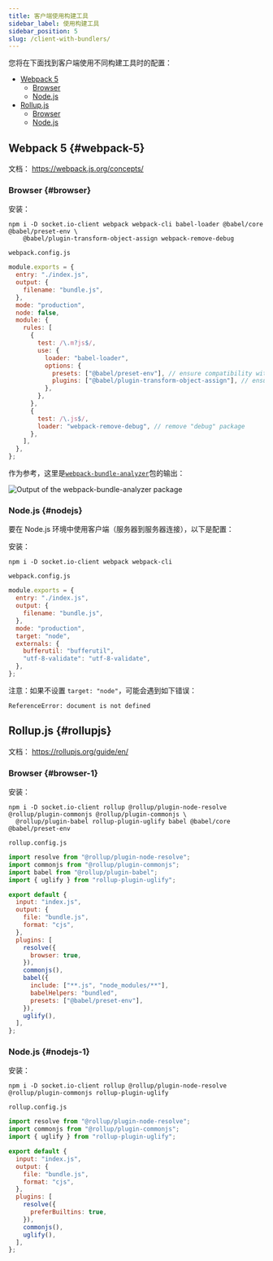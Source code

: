 ```yaml
---
title: 客户端使用构建工具
sidebar_label: 使用构建工具
sidebar_position: 5
slug: /client-with-bundlers/
---
```


您将在下面找到客户端使用不同构建工具时的配置：

- [Webpack 5](#webpack-5)
  - [Browser](#browser)
  - [Node.js](#nodejs)
- [Rollup.js](#rollup-js)
  - [Browser](#browser-1)
  - [Node.js](#nodejs-1)

## Webpack 5 {#webpack-5}

文档： https://webpack.js.org/concepts/

### Browser {#browser}

安装：

```
npm i -D socket.io-client webpack webpack-cli babel-loader @babel/core @babel/preset-env \
    @babel/plugin-transform-object-assign webpack-remove-debug
```

`webpack.config.js`

```js
module.exports = {
  entry: "./index.js",
  output: {
    filename: "bundle.js",
  },
  mode: "production",
  node: false,
  module: {
    rules: [
      {
        test: /\.m?js$/,
        use: {
          loader: "babel-loader",
          options: {
            presets: ["@babel/preset-env"], // ensure compatibility with older browsers
            plugins: ["@babel/plugin-transform-object-assign"], // ensure compatibility with IE 11
          },
        },
      },
      {
        test: /\.js$/,
        loader: "webpack-remove-debug", // remove "debug" package
      },
    ],
  },
};
```

作为参考，这里是[`webpack-bundle-analyzer`](https://www.npmjs.com/package/webpack-bundle-analyzer)包的输出：

![Output of the webpack-bundle-analyzer package](/images/bundle-analyzer-output.png)

### Node.js {#nodejs}

要在 Node.js 环境中使用客户端（服务器到服务器连接），以下是配置：

安装：

```
npm i -D socket.io-client webpack webpack-cli
```

`webpack.config.js`

```js
module.exports = {
  entry: "./index.js",
  output: {
    filename: "bundle.js",
  },
  mode: "production",
  target: "node",
  externals: {
    bufferutil: "bufferutil",
    "utf-8-validate": "utf-8-validate",
  },
};
```

注意：如果不设置 `target: "node"`，可能会遇到如下错误：

```
ReferenceError: document is not defined
```

## Rollup.js {#rollupjs}

文档： https://rollupjs.org/guide/en/

### Browser {#browser-1}

安装：

```
npm i -D socket.io-client rollup @rollup/plugin-node-resolve @rollup/plugin-commonjs @rollup/plugin-commonjs \
  @rollup/plugin-babel rollup-plugin-uglify babel @babel/core @babel/preset-env
```

`rollup.config.js`

```js
import resolve from "@rollup/plugin-node-resolve";
import commonjs from "@rollup/plugin-commonjs";
import babel from "@rollup/plugin-babel";
import { uglify } from "rollup-plugin-uglify";

export default {
  input: "index.js",
  output: {
    file: "bundle.js",
    format: "cjs",
  },
  plugins: [
    resolve({
      browser: true,
    }),
    commonjs(),
    babel({
      include: ["**.js", "node_modules/**"],
      babelHelpers: "bundled",
      presets: ["@babel/preset-env"],
    }),
    uglify(),
  ],
};
```


### Node.js {#nodejs-1}

安装：

```
npm i -D socket.io-client rollup @rollup/plugin-node-resolve @rollup/plugin-commonjs rollup-plugin-uglify
```

`rollup.config.js`

```js
import resolve from "@rollup/plugin-node-resolve";
import commonjs from "@rollup/plugin-commonjs";
import { uglify } from "rollup-plugin-uglify";

export default {
  input: "index.js",
  output: {
    file: "bundle.js",
    format: "cjs",
  },
  plugins: [
    resolve({
      preferBuiltins: true,
    }),
    commonjs(),
    uglify(),
  ],
};
```

